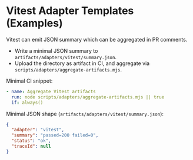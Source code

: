 # Vitest Adapter Templates (Examples)

Vitest can emit JSON summary which can be aggregated in PR comments.

- Write a minimal JSON summary to `artifacts/adapters/vitest/summary.json`.
- Upload the directory as artifact in CI, and aggregate via `scripts/adapters/aggregate-artifacts.mjs`.

Minimal CI snippet:
```yaml
- name: Aggregate Vitest artifacts
  run: node scripts/adapters/aggregate-artifacts.mjs || true
  if: always()
```

Minimal JSON shape (`artifacts/adapters/vitest/summary.json`):
```json
{
  "adapter": "vitest",
  "summary": "passed=200 failed=0",
  "status": "ok",
  "traceId": null
}
```
